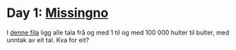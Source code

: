 # Day 1: [Missingno]()

I [denne fila]('./numbers.txt') ligg alle tala frå og med 1 til og med 100 000 hulter til bulter, med unntak av eit tal. Kva for eit?